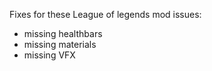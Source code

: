 Fixes for these League of legends mod issues:
- missing healthbars
- missing materials
- missing VFX
